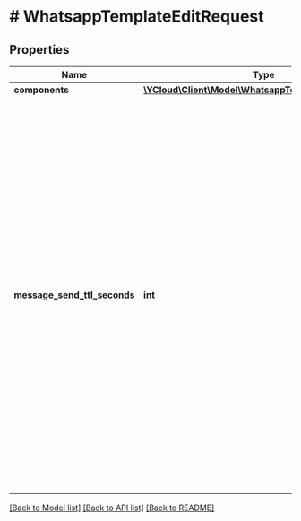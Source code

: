 # # WhatsappTemplateEditRequest

## Properties

Name | Type | Description | Notes
------------ | ------------- | ------------- | -------------
**components** | [**\YCloud\Client\Model\WhatsappTemplateComponent[]**](WhatsappTemplateComponent.md) |  |
**message_send_ttl_seconds** | **int** | **Use only for template category is &#x60;AUTHENTICATION&#x60;.** If we are unable to deliver an authentication template for an amount of time that exceeds its time-to-live, we will stop retrying and drop the message. Defaults to &#x60;600&#x60; seconds for newly created authentication templates. To override the default value, set this field to a value between &#x60;60&#x60; and &#x60;600&#x60; seconds. Or set it to &#x60;-1&#x60; resulting in a 30-day time-to-live. We encourage you to set a time-to-live for all of your authentication templates, preferably equal to or less than your code expiration time, to ensure your customers only get a message when a code is still usable. | [optional]

[[Back to Model list]](../../README.md#models) [[Back to API list]](../../README.md#endpoints) [[Back to README]](../../README.md)
